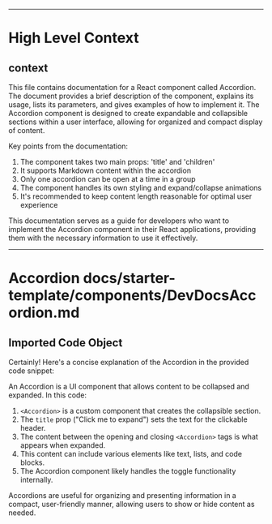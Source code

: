 

  ---
# High Level Context
## context
This file contains documentation for a React component called Accordion. The document provides a brief description of the component, explains its usage, lists its parameters, and gives examples of how to implement it. The Accordion component is designed to create expandable and collapsible sections within a user interface, allowing for organized and compact display of content.

Key points from the documentation:
1. The component takes two main props: 'title' and 'children'
2. It supports Markdown content within the accordion
3. Only one accordion can be open at a time in a group
4. The component handles its own styling and expand/collapse animations
5. It's recommended to keep content length reasonable for optimal user experience

This documentation serves as a guide for developers who want to implement the Accordion component in their React applications, providing them with the necessary information to use it effectively.

---
# Accordion docs/starter-template/components/DevDocsAccordion.md
## Imported Code Object
Certainly! Here's a concise explanation of the Accordion in the provided code snippet:

An Accordion is a UI component that allows content to be collapsed and expanded. In this code:

1. `<Accordion>` is a custom component that creates the collapsible section.
2. The `title` prop ("Click me to expand") sets the text for the clickable header.
3. The content between the opening and closing `<Accordion>` tags is what appears when expanded.
4. This content can include various elements like text, lists, and code blocks.
5. The Accordion component likely handles the toggle functionality internally.

Accordions are useful for organizing and presenting information in a compact, user-friendly manner, allowing users to show or hide content as needed.

  
